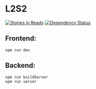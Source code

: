 # L2S2
[![Stories in Ready](https://badge.waffle.io/c3subtitles/L2S2.png?label=ready&title=Ready)](http://waffle.io/c3subtitles/L2S2)
[![Dependency Status](https://david-dm.org/c3subtitles/l2s2.svg)](https://david-dm.org/c3subtitles/l2s2)
## Frontend:
```
npm run dev
```

## Backend:
```
npm run buildServer
npm run server
```
